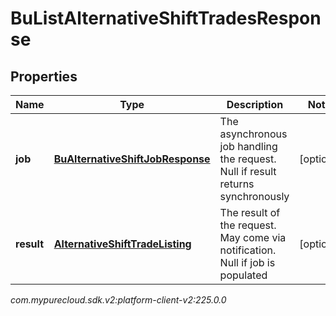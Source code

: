 # BuListAlternativeShiftTradesResponse


## Properties

| Name | Type | Description | Notes |
| ------------ | ------------- | ------------- | ------------- |
| **job** | [**BuAlternativeShiftJobResponse**](BuAlternativeShiftJobResponse) | The asynchronous job handling the request. Null if result returns synchronously |  [optional] |
| **result** | [**AlternativeShiftTradeListing**](AlternativeShiftTradeListing) | The result of the request. May come via notification. Null if job is populated |  [optional] |




_com.mypurecloud.sdk.v2:platform-client-v2:225.0.0_
